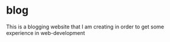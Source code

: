 # blog
This is a blogging website that I am creating in order to get some experience in web-development

